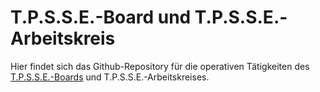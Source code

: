 # T.P.S.S.E.-Board und T.P.S.S.E.-Arbeitskreis

Hier findet sich das Github-Repository für die operativen Tätigkeiten des [T.P.S.S.E.-Boards](https://www.teletrust.de/tpsse/tpsse-board/) und T.P.S.S.E.-Arbeitskreises.
